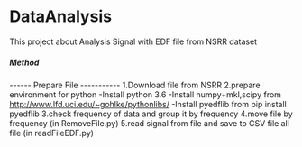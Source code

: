 # DataAnalysis
This project about Analysis Signal with EDF file from NSRR dataset 

##### Method ######
------ Prepare File -----------
1.Download file from NSRR
2.prepare environment for python
  -Install python 3.6
  -Install numpy+mkl,scipy from http://www.lfd.uci.edu/~gohlke/pythonlibs/
  -Install pyedflib from pip install pyedflib
3.check frequency of data and group it by frequency
4.move file by frequency (in RemoveFile.py)
5.read signal from file and save to CSV file all file (in readFileEDF.py)

